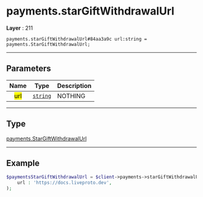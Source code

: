 # payments.starGiftWithdrawalUrl

**Layer** : 211

```tl
payments.starGiftWithdrawalUrl#84aa3a9c url:string = payments.StarGiftWithdrawalUrl;
```

---

## Parameters

| Name | Type | Description |
| :---: | :---: | :--- |
| <mark>url</mark> | [`string`](type/string) | NOTHING |

---

## Type

[payments.StarGiftWithdrawalUrl](type/payments.StarGiftWithdrawalUrl)

---

## Example

```php
$paymentsStarGiftWithdrawalUrl = $client->payments->starGiftWithdrawalUrl(
	url : 'https://docs.liveproto.dev',
);
```